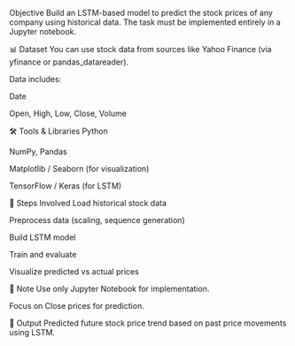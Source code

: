 Objective
Build an LSTM-based model to predict the stock prices of any company using historical data. The task must be implemented entirely in a Jupyter notebook.

📊 Dataset
You can use stock data from sources like Yahoo Finance (via yfinance or pandas_datareader).

Data includes:

Date

Open, High, Low, Close, Volume

🛠 Tools & Libraries
Python

NumPy, Pandas

Matplotlib / Seaborn (for visualization)

TensorFlow / Keras (for LSTM)

📌 Steps Involved
Load historical stock data

Preprocess data (scaling, sequence generation)

Build LSTM model

Train and evaluate

Visualize predicted vs actual prices

📍 Note
Use only Jupyter Notebook for implementation.

Focus on Close prices for prediction.

🚀 Output
Predicted future stock price trend based on past price movements using LSTM.

